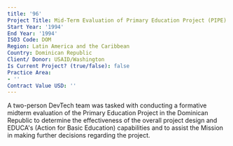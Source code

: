 ```yaml
---
title: '96'
Project Title: Mid-Term Evaluation of Primary Education Project (PIPE)
Start Year: '1994'
End Year: '1994'
ISO3 Code: DOM
Region: Latin America and the Caribbean
Country: Dominican Republic
Client/ Donor: USAID/Washington
Is Current Project? (true/false): false
Practice Area:
- ''
Contract Value USD: ''
---
```


A two-person DevTech team was tasked with conducting a formative midterm evaluation of the Primary Education Project in the Dominican Republic to determine the effectiveness of the overall project design and EDUCA's (Action for Basic Education) capabilities and to assist the Mission in making further decisions regarding the project.